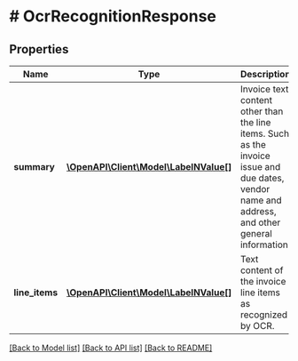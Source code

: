 # # OcrRecognitionResponse

## Properties

Name | Type | Description | Notes
------------ | ------------- | ------------- | -------------
**summary** | [**\OpenAPI\Client\Model\LabelNValue[]**](LabelNValue.md) | Invoice text content other than the line items. Such as the invoice issue and due dates, vendor name and address, and other general information. | [optional]
**line_items** | [**\OpenAPI\Client\Model\LabelNValue[]**](LabelNValue.md) | Text content of the invoice line items as recognized by OCR. | [optional]

[[Back to Model list]](../../README.md#models) [[Back to API list]](../../README.md#endpoints) [[Back to README]](../../README.md)
